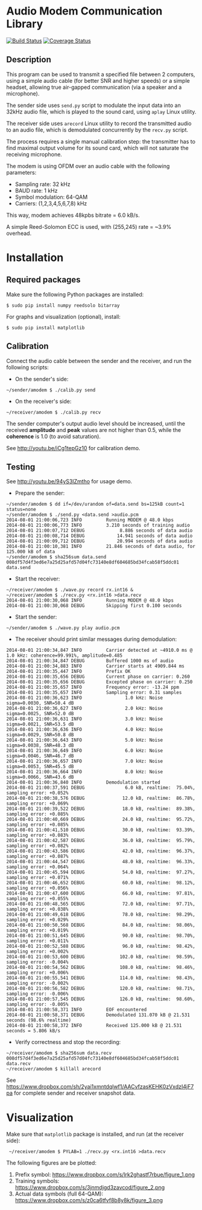 # Audio Modem Communication Library

[![Build Status](https://travis-ci.org/romanz/amodem.svg?branch=master)](https://travis-ci.org/romanz/amodem)
[![Coverage Status](https://coveralls.io/repos/romanz/amodem/badge.png?branch=master)](https://coveralls.io/r/romanz/amodem?branch=master)

## Description

This program can be used to transmit a specified file between 2 computers, using
a simple audio cable (for better SNR and higher speeds) or a simple headset,
allowing true air-gapped communication (via a speaker and a microphone).

The sender side uses `send.py` script to modulate the input data into an 32kHz
audio file, which is played to the sound card, using `aplay` Linux utility.

The receiver side uses `arecord` Linux utility to record the transmitted audio
to an audio file, which is demodulated concurrently by the `recv.py` script.

The process requires a single manual calibration step: the transmitter has to
find maximal output volume for its sound card, which will not saturate the
receiving microphone.

The modem is using OFDM over an audio cable with the following parameters:

- Sampling rate: 32 kHz
- BAUD rate: 1 kHz
- Symbol modulation: 64-QAM
- Carriers: (1,2,3,4,5,6,7,8) kHz

This way, modem achieves 48kpbs bitrate = 6.0 kB/s.

A simple Reed-Solomon ECC is used, with (255,245) rate = ~3.9% overhead.


# Installation

## Required packages

Make sure the following  Python packages are installed:

	$ sudo pip install numpy reedsolo bitarray

For graphs and visualization (optional), install:

	$ sudo pip install matplotlib

## Calibration

Connect the audio cable between the sender and the receiver, and run the
following scripts:

- On the sender's side:
```
~/sender/amodem $ ./calib.py send
```

- On the receiver's side:
```
~/receiver/amodem $ ./calib.py recv
```

The sender computer's output audio level should be increased, until the
received **amplitude** and **peak** values are not higher than 0.5, while
the **coherence** is 1.0 (to avoid saturation).

See http://youtu.be/iCg1tepGz10 for calibration demo.

## Testing

See http://youtu.be/94yS3IZmtho for usage demo.

- Prepare the sender:

```
~/sender/amodem $ dd if=/dev/urandom of=data.send bs=125kB count=1 status=none
~/sender/amodem $ ./send.py <data.send >audio.pcm
2014-08-01 21:00:06,723 INFO         Running MODEM @ 48.0 kbps
2014-08-01 21:00:06,773 INFO         3.210 seconds of training audio
2014-08-01 21:00:07,712 DEBUG             8.886 seconds of data audio
2014-08-01 21:00:08,714 DEBUG            14.941 seconds of data audio
2014-08-01 21:00:09,712 DEBUG            20.994 seconds of data audio
2014-08-01 21:00:10,381 INFO         21.846 seconds of data audio, for 125.000 kB of data
~/sender/amodem $ sha256sum data.send
008df57d4f3ed6e7a25d25afd57d04fc73140e8df604685bd34fcab58f5ddc01  data.send
```

- Start the receiver:
```
~/receiver/amodem $ ./wave.py record rx.int16 &
~/receiver/amodem $ ./recv.py <rx.int16 >data.recv
2014-08-01 21:00:30,068 INFO         Running MODEM @ 48.0 kbps
2014-08-01 21:00:30,068 DEBUG        Skipping first 0.100 seconds
```

- Start the sender:
```
~/sender/amodem $ ./wave.py play audio.pcm
```

- The receiver should print similar messages during demodulation:
```
2014-08-01 21:00:34,847 INFO         Carrier detected at ~4910.0 ms @ 1.0 kHz: coherence=99.991%, amplitude=0.485
2014-08-01 21:00:34,847 DEBUG        Buffered 1000 ms of audio
2014-08-01 21:00:34,883 INFO         Carrier starts at 4909.844 ms
2014-08-01 21:00:35,447 INFO         Prefix OK
2014-08-01 21:00:35,656 DEBUG        Current phase on carrier: 0.260
2014-08-01 21:00:35,656 DEBUG        Excepted phase on carrier: 0.250
2014-08-01 21:00:35,657 INFO         Frequency error: -13.24 ppm
2014-08-01 21:00:35,657 INFO         Sampling error: 0.31 samples
2014-08-01 21:00:36,623 INFO                1.0 kHz: Noise sigma=0.0030, SNR=50.4 dB
2014-08-01 21:00:36,627 INFO                2.0 kHz: Noise sigma=0.0025, SNR=52.0 dB
2014-08-01 21:00:36,631 INFO                3.0 kHz: Noise sigma=0.0021, SNR=53.5 dB
2014-08-01 21:00:36,636 INFO                4.0 kHz: Noise sigma=0.0029, SNR=50.8 dB
2014-08-01 21:00:36,643 INFO                5.0 kHz: Noise sigma=0.0038, SNR=48.3 dB
2014-08-01 21:00:36,649 INFO                6.0 kHz: Noise sigma=0.0046, SNR=46.7 dB
2014-08-01 21:00:36,657 INFO                7.0 kHz: Noise sigma=0.0053, SNR=45.5 dB
2014-08-01 21:00:36,664 INFO                8.0 kHz: Noise sigma=0.0066, SNR=43.6 dB
2014-08-01 21:00:36,840 INFO         Demodulation started
2014-08-01 21:00:37,591 DEBUG               6.0 kB, realtime:  75.04%, sampling error: +0.052%
2014-08-01 21:00:38,576 DEBUG              12.0 kB, realtime:  86.78%, sampling error: +0.069%
2014-08-01 21:00:39,522 DEBUG              18.0 kB, realtime:  89.38%, sampling error: +0.085%
2014-08-01 21:00:40,669 DEBUG              24.0 kB, realtime:  95.72%, sampling error: +0.085%
2014-08-01 21:00:41,510 DEBUG              30.0 kB, realtime:  93.39%, sampling error: +0.083%
2014-08-01 21:00:42,587 DEBUG              36.0 kB, realtime:  95.79%, sampling error: +0.082%
2014-08-01 21:00:43,586 DEBUG              42.0 kB, realtime:  96.37%, sampling error: +0.087%
2014-08-01 21:00:44,547 DEBUG              48.0 kB, realtime:  96.33%, sampling error: +0.064%
2014-08-01 21:00:45,594 DEBUG              54.0 kB, realtime:  97.27%, sampling error: +0.071%
2014-08-01 21:00:46,652 DEBUG              60.0 kB, realtime:  98.12%, sampling error: +0.056%
2014-08-01 21:00:47,600 DEBUG              66.0 kB, realtime:  97.81%, sampling error: +0.055%
2014-08-01 21:00:48,565 DEBUG              72.0 kB, realtime:  97.71%, sampling error: +0.038%
2014-08-01 21:00:49,618 DEBUG              78.0 kB, realtime:  98.29%, sampling error: +0.029%
2014-08-01 21:00:50,568 DEBUG              84.0 kB, realtime:  98.06%, sampling error: +0.019%
2014-08-01 21:00:51,645 DEBUG              90.0 kB, realtime:  98.70%, sampling error: +0.011%
2014-08-01 21:00:52,588 DEBUG              96.0 kB, realtime:  98.42%, sampling error: +0.002%
2014-08-01 21:00:53,600 DEBUG             102.0 kB, realtime:  98.59%, sampling error: -0.004%
2014-08-01 21:00:54,562 DEBUG             108.0 kB, realtime:  98.46%, sampling error: +0.006%
2014-08-01 21:00:55,541 DEBUG             114.0 kB, realtime:  98.43%, sampling error: -0.002%
2014-08-01 21:00:56,582 DEBUG             120.0 kB, realtime:  98.71%, sampling error: -0.006%
2014-08-01 21:00:57,545 DEBUG             126.0 kB, realtime:  98.60%, sampling error: -0.005%
2014-08-01 21:00:58,371 INFO         EOF encountered
2014-08-01 21:00:58,371 DEBUG        Demodulated 131.070 kB @ 21.531 seconds (98.6% realtime)
2014-08-01 21:00:58,372 INFO         Received 125.000 kB @ 21.531 seconds = 5.806 kB/s
```

- Verify correctness and stop the recording:
```
~/receiver/amodem $ sha256sum data.recv
008df57d4f3ed6e7a25d25afd57d04fc73140e8df604685bd34fcab58f5ddc01  data.recv
~/receiver/amodem $ killall arecord
```

See https://www.dropbox.com/sh/2yai1xmntdqlwf1/AACvfzasKEHK0zVxdzI4jF7pa for complete sender
and receiver snapshot data.

# Visualization
Make sure that `matplotlib` package is installed, and run (at the receiver side):

```
 ~/receiver/amodem $ PYLAB=1 ./recv.py <rx.int16 >data.recv
```

The following figures are be plotted:

1. Prefix symbol: https://www.dropbox.com/s/lrk2ghastf7rbue/figure_1.png
1. Training symbols: https://www.dropbox.com/s/3jnmdjgd3zavcod/figure_2.png
1. Actual data symbols (full 64-QAM): https://www.dropbox.com/s/z0ca6tfvf8b8y8k/figure_3.png
